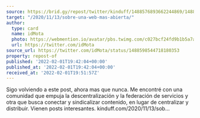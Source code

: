 ```yaml
---
source: https://brid.gy/repost/twitter/kinduff/1488576893662244869/1488598544718180353
target: "/2020/11/13/sobre-una-web-mas-abierta/"
author:
  type: card
  name: idMota
  photo: https://webmention.io/avatar/pbs.twimg.com/c027bcf24fd9b1b5a7a871e4cf2ea7e8efbb396ea4ed6e8c178ab8760bdc20cf.jpg
  url: https://twitter.com/idMota
source_url: https://twitter.com/idMota/status/1488598544718180353
property: repost-of
published: '2022-02-01T19:42:04+00:00'
published_at: '2022-02-01T19:42:04+00:00'
received_at: '2022-02-01T19:51:57Z'
---
```


Sigo volviendo a este post, ahora mas que nunca. Me encontré con una comunidad que empuja la descentralización y la federación de servicios y otra que busca conectar y sindicalizar contenido, en lugar de centralizar y distribuir.
Vienen posts interesantes.
kinduff.com/2020/11/13/sob…